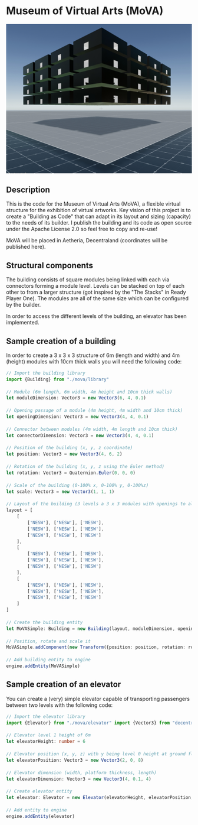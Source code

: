 # Museum of Virtual Arts (MoVA)
![Cryptovrontier's Museum of Virtual Arts (MoVA)](https://github.com/vrontier/assets/blob/master/mova/MoVA_alpha.jpg)

## Description
This is the code for the Museum of Virtual Arts (MoVA), a flexible virtual structure for the exhibition of virtual 
artworks. Key vision of this project is to create a "Building as Code" that can adapt in its layout and sizing (capacity) 
to the needs of its builder. I publish the building and its code as open source under the Apache License 2.0 
so feel free to copy and re-use! 

MoVA will be placed in Aetheria, Decentraland (coordinates will be published here). 

## Structural components
The building consists of square modules being linked with each via connectors forming a module level. Levels can be 
stacked on top of each other to from a larger structure (got inspired by the "The Stacks" in Ready Player One). 
The modules are all of the same size which can be configured by the builder. 

In order to access the different levels of the building, an elevator has been implemented. 

## Sample creation of a building 
In order to create a 3 x 3 x 3 structure of 6m (length and width) and 4m (height) modules with 10cm 
thick walls you will need the following code:

```typescript
// Import the building library
import {Building} from "./mova/library"

// Module (6m length, 6m width, 4m height and 10cm thick walls)
let moduleDimension: Vector3 = new Vector3(6, 4, 0.1)

// Opening passage of a module (4m height, 4m width and 10cm thick)
let openingDimension: Vector3 = new Vector3(4, 4, 0.1)

// Connector between modules (4m width, 4m length and 10cm thick)
let connectorDimension: Vector3 = new Vector3(4, 4, 0.1)

// Position of the building (x, y, z coordinate)
let position: Vector3 = new Vector3(4, 6, 2)

// Rotation of the building (x, y, z using the Euler method)
let rotation: Vector3 = Quaternion.Euler(0, 0, 0)

// Scale of the building (0-100% x, 0-100% y, 0-100%z)
let scale: Vector3 = new Vector3(1, 1, 1)

// Layout of the building (3 levels a 3 x 3 modules with openings to all sides: North, East, South and West)
layout = [
    [
        ['NESW'], ['NESW'], ['NESW'],
        ['NESW'], ['NESW'], ['NESW'],
        ['NESW'], ['NESW'], ['NESW'] 
    ],
    [
        ['NESW'], ['NESW'], ['NESW'],
        ['NESW'], ['NESW'], ['NESW'],
        ['NESW'], ['NESW'], ['NESW'] 
    ],
    [
        ['NESW'], ['NESW'], ['NESW'],
        ['NESW'], ['NESW'], ['NESW'],
        ['NESW'], ['NESW'], ['NESW'] 
    ]
]

// Create the building entity
let MoVASimple: Building = new Building(layout, moduleDimension, openingDimension, connectorDimension)

// Position, rotate and scale it
MoVASimple.addComponent(new Transform({position: position, rotation: rotation, scale: scale}))

// Add building entity to engine
engine.addEntity(MoVASimple)
```

## Sample creation of an elevator
You can create a (very) simple elevator capable of transporting passengers between two levels with the following code:

```typescript
// Import the elevator library
import {Elevator} from "./mova/elevator" import {Vector3} from "decentraland-ecs"

// Elevator level 1 height of 6m 
let elevatorHeight: number = 6

// Elevator position (x, y, z) with y being level 0 height at ground floor (0m)
let elevatorPosition: Vector3 = new Vector3(2, 0, 8)

// Elevator dimension (width, platform thickness, length)
let elevatorDimension: Vector3 = new Vector3(4, 0.1, 4)

// Create elevator entity
let elevator: Elevator = new Elevator(elevatorHeight, elevatorPosition, elevatorDimension)

// Add entity to engine
engine.addEntity(elevator)
```
